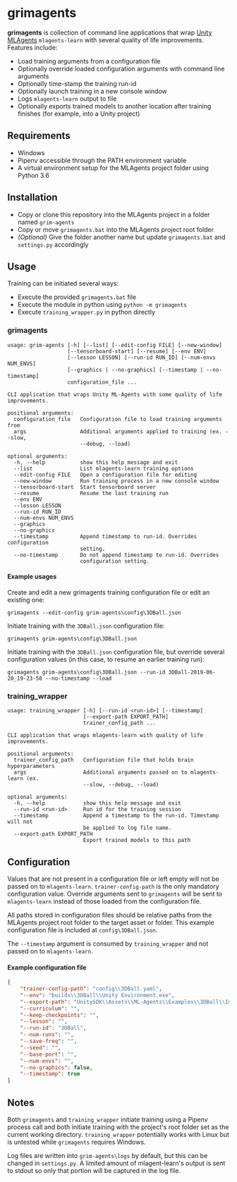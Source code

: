 # grimagents
**grimagents** is collection of command line applications that wrap [Unity MLAgents](https://github.com/Unity-Technologies/ml-agents) `mlagents-learn` with several quality of life improvements. Features include:
- Load training arguments from a configuration file
- Optionally override loaded configuration arguments with command line arguments
- Optionally time-stamp the training run-id
- Optionally launch training in a new console window
- Logs `mlagents-learn` output to file
- Optionally exports trained models to another location after training finishes (for example, into a Unity project)


## Requirements
- Windows
- Pipenv accessible through the PATH environment variable
- A virtual environment setup for the MLAgents project folder using Python 3.6


## Installation
- Copy or clone this repository into the MLAgents project in a folder named `grim-agents`
- Copy or move `grimagents.bat` into the MLAgents project root folder
- *(Optional)* Give the folder another name but update `grimagents.bat` and `settings.py` accordingly


## Usage
Training can be initiated several ways:
- Execute the provided `grimagents.bat` file
- Execute the module in python using `python -m grimagents`
- Execute `training_wrapper.py` in python directly


### grimagents
```
usage: grim-agents [-h] [--list] [--edit-config FILE] [--new-window]
                   [--tensorboard-start] [--resume] [--env ENV]
                   [--lesson LESSON] [--run-id RUN_ID] [--num-envs NUM_ENVS]
                   [--graphics | --no-graphics] [--timestamp | --no-timestamp]
                   configuration_file ...

CLI application that wraps Unity ML-Agents with some quality of life
improvements.

positional arguments:
  configuration_file   Configuration file to load training arguments from
  args                 Additional arguments applied to training (ex. --slow,
                       --debug, --load)

optional arguments:
  -h, --help           show this help message and exit
  --list               List mlagents-learn training options
  --edit-config FILE   Open a configuration file for editing
  --new-window         Run training process in a new console window
  --tensorboard-start  Start tensorboard server
  --resume             Resume the last training run
  --env ENV
  --lesson LESSON
  --run-id RUN_ID
  --num-envs NUM_ENVS
  --graphics
  --no-graphics
  --timestamp          Append timestamp to run-id. Overrides configuration
                       setting.
  --no-timestamp       Do not append timestamp to run-id. Overrides
                       configuration setting.
```

#### Example usages
Create and edit a new grimagents training configuration file or edit an existing one:
```
grimagents --edit-config grim-agents\config\3DBall.json
```

Initiate training with the `3DBall.json` configuration file:
```
grimagents grim-agents\config\3DBall.json
```

Initiate training with the `3DBall.json` configuration file, but override several configuration values (in this case, to resume an earlier training run):
```
grimagents grim-agents\config\3DBall.json --run-id 3DBall-2019-06-20_19-23-58 --no-timestamp --load
```


### training_wrapper
```
usage: training_wrapper [-h] [--run-id <run-id>] [--timestamp]
                        [--export-path EXPORT_PATH]
                        trainer_config_path ...

CLI application that wraps mlagents-learn with quality of life improvements.

positional arguments:
  trainer_config_path   Configuration file that holds brain hyperparameters
  args                  Additional arguments passed on to mlagents-learn (ex.
                        --slow, --debug, --load)

optional arguments:
  -h, --help            show this help message and exit
  --run-id <run-id>     Run id for the training session
  --timestamp           Append a timestamp to the run-id. Timestamp will not
                        be applied to log file name.
  --export-path EXPORT_PATH
                        Export trained models to this path
```


## Configuration
Values that are not present in a configuration file or left empty will not be passed on to `mlagents-learn`. `trainer-config-path` is the only mandatory configuration value. Override arguments sent to `grimagents` will be sent to `mlagents-learn` instead of those loaded from the configuration file.

All paths stored in configuration files should be relative paths from the MLAgents project root folder to the target asset or folder. This example configuration file is included at `config\3DBall.json`.

The `--timestamp` argument is consumed by `training_wrapper` and not passed on to `mlagents-learn`.

#### Example configuration file
```json
{
    "trainer-config-path": "config\\3DBall.yaml",
    "--env": "builds\\3DBall\\Unity Environment.exe",
    "--export-path": "UnitySDK\\Assets\\ML-Agents\\Examples\\3DBall\\ImportedModels",
    "--curriculum": "",
    "--keep-checkpoints": "",
    "--lesson": "",
    "--run-id": "3DBall",
    "--num-runs": "",
    "--save-freq": "",
    "--seed": "",
    "--base-port": "",
    "--num-envs": "",
    "--no-graphics": false,
    "--timestamp": true
}
```


## Notes
Both `grimagents` and `training_wrapper` initiate training using a Pipenv process call and both initiate training with the project's root folder set as the current working directory. `training_wrapper` potentially works with Linux but is untested while `grimagents` requires Windows.

Log files are written into `grim-agents\logs` by default, but this can be changed in `settings.py`. A limited amount of mlagent-learn's output is sent to stdout so only that portion will be captured in the log file.

